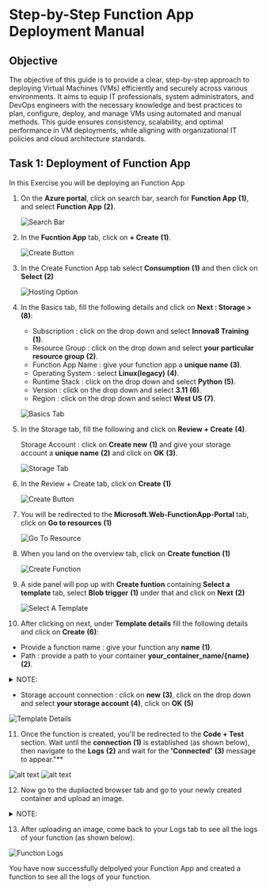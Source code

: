 # Step-by-Step Function App Deployment Manual

## Objective

The objective of this guide is to provide a clear, step-by-step approach to deploying Virtual Machines (VMs) efficiently and securely across various environments. It aims to equip IT professionals, system administrators, and DevOps engineers with the necessary knowledge and best practices to plan, configure, deploy, and manage VMs using automated and manual methods. This guide ensures consistency, scalability, and optimal performance in VM deployments, while aligning with organizational IT policies and cloud architecture standards.

## Task 1: Deployment of Function App

In this Exercise you will be deploying an Function App

1. On the **Azure portal**, click on search bar, search for **Function App** **(1)**, and select **Function App** **(2)**.

   ![Search Bar](https://raw.githubusercontent.com/RuchithaGowda10/doc-on-vm-creation/refs/heads/main/images/Screenshot%202025-05-05%20093318.png)

2. In the **Fucntion App** tab, click on **+ Create** **(1)**.

   ![Create Button](https://raw.githubusercontent.com/RuchithaGowda10/doc-on-vm-creation/refs/heads/main/images/Screenshot%202025-05-05%20093300.png)

3. In the Create Function App tab select **Consumption** **(1)** and then click on **Select** **(2)**

   ![Hosting Option](https://raw.githubusercontent.com/RuchithaGowda10/doc-on-vm-creation/refs/heads/main/images/Screenshot%202025-05-05%20093345.png)

4. In the Basics tab, fill the following details and click on **Next : Storage >** **(8)**:

   - Subscription : click on the drop down and select **Innova8 Training** **(1)**.
   - Resource Group : click on the drop down and select **your particular resource group** **(2)**.
   - Function App Name : give your function app a **unique name** **(3)**.
   - Operating System : select **Linux(legacy)** **(4)**.
   - Runtime Stack : click on the drop down and select **Python** **(5)**.
   - Version : click on the drop down and select **3.11** **(6)**.
   - Region : click on the drop down and select **West US** **(7)**.

   ![Basics Tab](https://raw.githubusercontent.com/RuchithaGowda10/doc-on-vm-creation/refs/heads/main/images/Screenshot%202025-05-05%20093405.png)

5. In the Storage tab, fill the following and click on **Review  + Create** **(4)**.

   Storage Account : click on **Create new** **(1)** and give your storage account a **unique name** **(2)** and click on **OK** **(3)**.

   ![Storage Tab](https://raw.githubusercontent.com/RuchithaGowda10/doc-on-vm-creation/refs/heads/main/images/Screenshot%202025-05-05%20093429.png)

6. In the Review + Create tab, click on **Create** **(1)**

   ![Create Button](https://raw.githubusercontent.com/RuchithaGowda10/doc-on-vm-creation/refs/heads/main/images/Screenshot%202025-05-05%20093447.png)

7. You will be redirected to the **Microsoft.Web-FunctionApp-Portal** tab, click on **Go to resources** **(1)**

   ![Go To Resource](https://raw.githubusercontent.com/RuchithaGowda10/doc-on-vm-creation/refs/heads/main/images/Screenshot%202025-05-05%20093507.png)

8. When you land on the overview tab, click on **Create function** **(1)**

   ![Create Function](https://raw.githubusercontent.com/RuchithaGowda10/doc-on-vm-creation/refs/heads/main/images/Screenshot%202025-05-05%20093529.png)

9. A side panel will pop up with **Create funtion** containing **Select a template** tab, select **Blob trigger** **(1)** under that and click on **Next** **(2)**

   ![Select A Template](https://raw.githubusercontent.com/RuchithaGowda10/doc-on-vm-creation/refs/heads/main/images/Screenshot%202025-05-05%20093548.png)

10. After clicking on next, under **Template details** fill the following details and click on **Create** **(6)**:

   - Provide a function name : give your function any **name** **(1)**.
   - Path : provide a path to your container **your_container_name/{name}** **(2)**.
   
<details>
<summary> NOTE: </summary> 
   - Before specifying a path, ensure that you have created a container. To create a container, duplicate this current browser tab and navigate to <strong>Home</strong>, then go to your <strong>Resource Group</strong> and select your <strong>Newly created storage account</strong>. In the side panel, under <strong>Data storage</strong>, click on <strong>Containers</strong>and then click on <strong>+ Container</strong> to create a new container. Give the container a name and click <strong>Create</strong>.<strong>Do not close this tab</strong> and ensure that the container name you use matches the one you enter in the <strong>Path</strong> field <strong>(2)</strong>.
</details>

   - Storage account connection : click on **new** **(3)**, click on the drop down and select **your storage account** **(4)**, click on **OK** **(5)**

   ![Template Details](https://raw.githubusercontent.com/RuchithaGowda10/doc-on-vm-creation/refs/heads/main/images/Screenshot%202025-05-05%20100119.png)

11. Once the function is created, you'll be redirected to the **Code + Test** section. Wait until the **connection** **(1)** is established (as shown below), then navigate to the **Logs** **(2)** and wait for the **'Connected'** **(3)** message to appear."**

   ![alt text](https://raw.githubusercontent.com/RuchithaGowda10/doc-on-vm-creation/refs/heads/main/images/Screenshot%202025-05-05%20093603.png)
   ![alt text](https://raw.githubusercontent.com/RuchithaGowda10/doc-on-vm-creation/refs/heads/main/images/Screenshot%202025-05-05%20093619.png)

12. Now go to the dupliacted browser tab and go to your newly created container and upload an image.
<details>
<summary>NOTE:</summary>
To navigate to your container, click on <strong>your_container</strong> that you have created.You will see an <strong>Upload</strong> button — click on it, then click on <strong>Browse files</strong>, select any image from your file manager, and finally click on <strong>Upload</strong>.
</details>

13. After uploading an image, come back to your Logs tab to see all the logs of your function (as shown below). 

   ![Function Logs](https://raw.githubusercontent.com/RuchithaGowda10/doc-on-vm-creation/refs/heads/main/images/Screenshot%202025-05-05%20093640.png)

You have now successfully delpolyed your Function App and created a function to see all the logs of your function.
